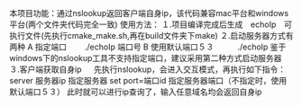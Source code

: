 本项目功能：通过nslookup返回客户端自身ip，该代码兼容mac平台和windows平台(两个文件夹代码完全一致)
使用方法：
	１.项目编译完成后生成　echoIp　可执行文件(先执行cmake_make.sh,再在build文件夹下make)
	２.启动服务器方式有两种
		A 指定端口　　        ./echoIp 端口号
		B 使用默认端口５３　　　./echoIp
		鉴于windows下的nslookup工具不支持指定端口，建议采用第二种方式启动服务器
	３.客户端获取自身ip
　		先执行nslookup，会进入交互模式，再执行如下指令：
		server 服务器ip        指定服务器
		set port=端口id        指定服务器端口（不指定时，使用默认端口５３）
		此时就可以进行ip查询了，输入任意域名均会返回自身ip